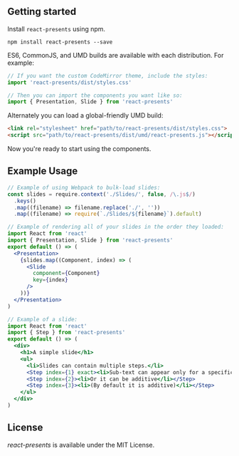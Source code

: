 Getting started
---------------

Install `react-presents` using npm.

```shell
npm install react-presents --save
```

ES6, CommonJS, and UMD builds are available with each distribution.
For example:

```js
// If you want the custom CodeMirror theme, include the styles:
import 'react-presents/dist/styles.css'

// Then you can import the components you want like so:
import { Presentation, Slide } from 'react-presents'
```

Alternately you can load a global-friendly UMD build:

```html
<link rel="stylesheet" href="path/to/react-presents/dist/styles.css">
<script src="path/to/react-presents/dist/umd/react-presents.js"></script>
```

Now you're ready to start using the components.

Example Usage
---------

```jsx
// Example of using Webpack to bulk-load slides:
const slides = require.context('./Slides/', false, /\.js$/)
  .keys()
  .map((filename) => filename.replace('./', ''))
  .map((filename) => require(`./Slides/${filename}`).default)

// Example of rendering all of your slides in the order they loaded:
import React from 'react'
import { Presentation, Slide } from 'react-presents'
export default () => (
  <Presentation>
    {slides.map((Component, index) => (
      <Slide
        component={Component}
        key={index}
      />
    ))}
  </Presentation>
)

// Example of a slide:
import React from 'react'
import { Step } from 'react-presents'
export default () => (
  <div>
    <h1>A simple slide</h1>
    <ul>
      <li>Slides can contain multiple steps.</li>
      <Step index={1} exact><li>Sub-text can appear only for a specific step</li></Step>
      <Step index={2}><li>Or it can be additive</li></Step>
      <Step index={3}><li>(By default it is additive)</li></Step>
    </ul>
  </div>
)
```

License
---------

*react-presents* is available under the MIT License.
